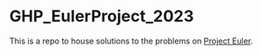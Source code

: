 # GHP_EulerProject_2023

This is a repo to house solutions to the problems on [Project Euler](https://projecteuler.net/archives).
